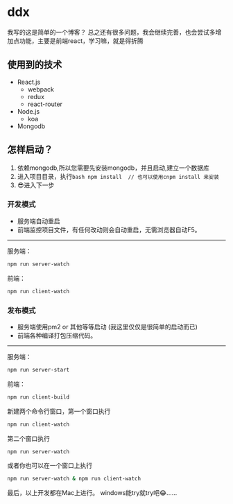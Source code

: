 # ddx

我写的这是简单的一个博客？
总之还有很多问题，我会继续完善，也会尝试多增加点功能，主要是前端react，学习嘛，就是得折腾

## 使用到的技术
- React.js
  - webpack
  - redux
  - react-router
- Node.js
  - koa
- Mongodb

## 怎样启动？
1. 依赖mongodb,所以您需要先安装mongodb，并且启动,建立一个数据库
2. 进入项目目录，执行```bash npm install  // 也可以使用cnpm install 来安装 ```
3. 😎进入下一步

### 开发模式
- 服务端自动重启
- 前端监控项目文件，有任何改动则会自动重启，无需浏览器自动F5。

***

服务端：
```bash
npm run server-watch
```

前端：
```bash
npm run client-watch
```

### 发布模式
- 服务端使用pm2 or 其他等等启动 (我这里仅仅是很简单的启动而已)
- 前端各种编译打包压缩代码。

***

服务端：
```bash
npm run server-start
```
前端：
```bash
npm run client-build
```

新建两个命令行窗口，第一个窗口执行
```bash
npm run client-watch
```
第二个窗口执行
```bash
npm run server-watch
```
或者你也可以在一个窗口上执行
```bash
npm run server-watch & npm run client-watch
```

最后，以上开发都在Mac上进行。 windows能try就try吧😂......
